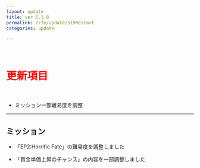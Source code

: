 ```yaml
---
layout: update
title: ver 5.1.8
permalink: /rfm/update/519Restart
categories: update 

---
```



<br>
<h1 id="1"><font color="red">更新項目</font></h1><br>


           

+ <span class="green-badge">ミッション</span>一部難易度を調整     

         

-----------------------------------------------------  
## ミッション  
  
+ 「EP2:Horrific Fate」の難易度を調整しました  

+ 「賞金単価上昇のチャンス」の内容を一部調整しました






